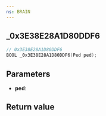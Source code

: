 ```yaml
---
ns: BRAIN
---
```

## _0x3E38E28A1D80DDF6

```c
// 0x3E38E28A1D80DDF6
BOOL _0x3E38E28A1D80DDF6(Ped ped);
```


## Parameters
* **ped**: 

## Return value
